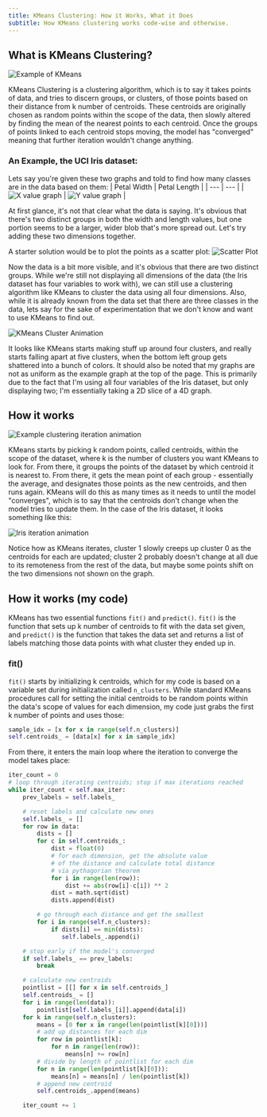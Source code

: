 ```yaml
---
title: KMeans Clustering: How it Works, What it Does
subtitle: How KMeans clustering works code-wise and otherwise.
---
```


## What is KMeans Clustering?

![Example of KMeans](https://upload.wikimedia.org/wikipedia/commons/thumb/e/e5/KMeans-Gaussian-data.svg/952px-KMeans-Gaussian-data.svg.png)

KMeans Clustering is a clustering algorithm, which is to say it takes points of data, and tries to discern groups, or clusters, of those points based on their distance from k number of centroids. These centroids are originally chosen as random points within the scope of the data, then slowly altered by finding the mean of the nearest points to each centroid. Once the groups of points linked to each centroid stops moving, the model has "converged" meaning that further iteration wouldn't change anything.

### An Example, the UCI Iris dataset:

Lets say you're given these two graphs and told to find how many classes are in the data based on them:
|  Petal Width  |  Petal Length  |
| --- | --- |
| ![X value graph](https://i.imgur.com/hjkztR5.png) | ![Y value graph](https://i.imgur.com/7iu1dmV.png) |

At first glance, it's not that clear what the data is saying. It's obvious that there's two distinct groups in both the width and length values, but one portion seems to be a larger, wider blob that's more spread out. Let's try adding these two dimensions together.

A starter solution would be to plot the points as a scatter plot:
![Scatter Plot](https://i.imgur.com/s9lp9B4.png)

Now the data is a bit more visible, and it's obvious that there are two distinct groups. While we're still not displaying all dimensions of the data (the Iris dataset has four variables to work with), we can still use a clustering algorithm like KMeans to cluster the data using all four dimensions. Also, while it is already known from the data set that there are three classes in the data, lets say for the sake of experimentation that we don't know and want to use KMeans to find out.

![KMeans Cluster Animation](https://raw.githubusercontent.com/Lilchoto3/lilchoto3.github.io/master/img/clusters.gif)

It looks like KMeans starts making stuff up around four clusters, and really starts falling apart at five clusters, when the bottom left group gets shattered into a bunch of colors. It should also be noted that my graphs are not as uniform as the example graph at the top of the page. This is primarily due to the fact that I'm using all four variables of the Iris dataset, but only displaying two; I'm essentially taking a 2D slice of a 4D graph.

## How it works

![Example clustering iteration animation](https://upload.wikimedia.org/wikipedia/commons/thumb/e/ea/K-means_convergence.gif/440px-K-means_convergence.gif)

KMeans starts by picking k random points, called centroids, within the scope of the dataset, where k is the number of clusters you want KMeans to look for. From there, it groups the points of the dataset by which centroid it is nearest to. From there, it gets the mean point of each group - essentially the average, and designates those points as the new centroids, and then runs again. KMeans will do this as many times as it needs to until the model "converges", which is to say that the centroids don't change when the model tries to update them. In the case of the Iris dataset, it looks something like this:

![Iris iteration animation](https://raw.githubusercontent.com/Lilchoto3/lilchoto3.github.io/master/img/iterations.gif)

Notice how as KMeans iterates, cluster 1 slowly creeps up cluster 0 as the centroids for each are updated; cluster 2 probably doesn't change at all due to its remoteness from the rest of the data, but maybe some points shift on the two dimensions not shown on the graph.

## How it works (my code)

KMeans has two essential functions `fit()` and `predict()`. `fit()` is the function that sets up k number of centroids to fit with the data set given, and `predict()` is the function that takes the data set and returns a list of labels matching those data points with what cluster they ended up in.

### fit()

`fit()` starts by initializing k centroids, which for my code is based on a variable set during initialization called `n_clusters`. While standard KMeans procedures call for setting the initial centroids to be random points within the data's scope of values for each dimension, my code just grabs the first k number of points and uses those:

```python
sample_idx = [x for x in range(self.n_clusters)]
self.centroids_ = [data[x] for x in sample_idx]
```

From there, it enters the main loop where the iteration to converge the model takes place:

```python
iter_count = 0
# loop through iterating centroids; stop if max iterations reached
while iter_count < self.max_iter:
    prev_labels = self.labels_

    # reset labels and calculate new ones
    self.labels_ = []
    for row in data:
        dists = []
        for c in self.centroids_:
            dist = float(0)
            # for each dimension, get the absolute value
            # of the distance and calculate total distance
            # via pythagorian theorem
            for i in range(len(row)):
                dist += abs(row[i]-c[i]) ** 2
            dist = math.sqrt(dist)
            dists.append(dist)

        # go through each distance and get the smallest
        for i in range(self.n_clusters):
            if dists[i] == min(dists):
               self.labels_.append(i)

    # stop early if the model's converged
    if self.labels_ == prev_labels:
        break

    # calculate new centroids
    pointlist = [[] for x in self.centroids_]
    self.centroids_ = []
    for i in range(len(data)):
        pointlist[self.labels_[i]].append(data[i])
    for k in range(self.n_clusters):
        means = [0 for x in range(len(pointlist[k][0]))]
        # add up distances for each dim
        for row in pointlist[k]:
            for n in range(len(row)):
                means[n] += row[n]
        # divide by length of pointlist for each dim
        for n in range(len(pointlist[k][0])):
            means[n] = means[n] / len(pointlist[k])
        # append new centroid
        self.centroids_.append(means)

    iter_count += 1
```


